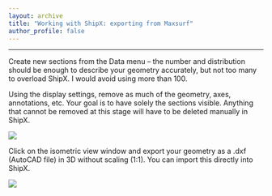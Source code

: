 ```yaml
---
layout: archive
title: "Working with ShipX: exporting from Maxsurf"
author_profile: false
---
```

---

Create new sections from the Data menu – the number and distribution should be enough to describe your geometry accurately, but not too many to overload ShipX. I would avoid using more than 100.

Using the display settings, remove as much of the geometry, axes, annotations, etc. Your goal is to have solely the sections visible. Anything that cannot be removed at this stage will have to be deleted manually in ShipX.

![](https://momchil-terziev.github.io/files/clip_image002.jpg)

Click on the isometric view window and export your geometry as a .dxf (AutoCAD file) in 3D without scaling (1:1). You can import this directly into ShipX.

 ![](https://momchil-terziev.github.io/files/clip_image004.jpg)
 
 
